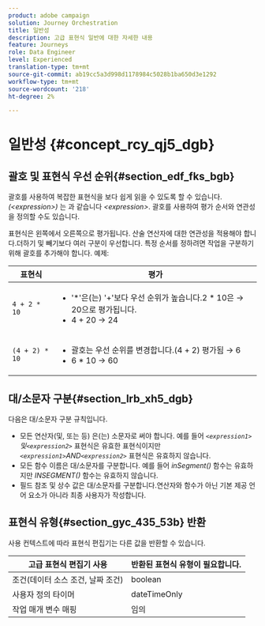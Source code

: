 ```yaml
---
product: adobe campaign
solution: Journey Orchestration
title: 일반성
description: 고급 표현식 일반에 대한 자세한 내용
feature: Journeys
role: Data Engineer
level: Experienced
translation-type: tm+mt
source-git-commit: ab19cc5a3d998d1178984c5028b1ba650d3e1292
workflow-type: tm+mt
source-wordcount: '218'
ht-degree: 2%

---
```



# 일반성 {#concept_rcy_qj5_dgb}

## 괄호 및 표현식 우선 순위{#section_edf_fks_bgb}

괄호를 사용하여 복잡한 표현식을 보다 쉽게 읽을 수 있도록 할 수 있습니다. _(&lt;expression>)_ 는 과 같습니다 _&lt;expression>_. 괄호를 사용하여 평가 순서와 연관성을 정의할 수도 있습니다.

표현식은 왼쪽에서 오른쪽으로 평가됩니다. 산술 연산자에 대한 연관성을 적용해야 합니다.더하기 및 빼기보다 여러 구분이 우선합니다. 특정 순서를 정하려면 작업을 구분하기 위해 괄호를 추가해야 합니다. 예제:

<!--```5 + 2 * 10 = 25, and (5 + 2) * 10 = 70```-->

| 표현식 | 평가 |
|--- |--- |
| `4 + 2 * 10` | <ul><li>&#39;*&#39;은(는) &#39;+&#39;보다 우선 순위가 높습니다.2 * 10은 → 20으로 평가됩니다.</li><li>4 + 20 → 24</li></ul> |
| `(4 + 2) * 10` | <ul><li>괄호는 우선 순위를 변경합니다.(4 + 2) 평가됨 → 6</li><li> 6 * 10 → 60</li></ul> |

## 대/소문자 구분{#section_lrb_xh5_dgb}

다음은 대/소문자 구분 규칙입니다.

* 모든 연산자(및, 또는 등) 은(는) 소문자로 써야 합니다. 예를 들어 _`<expression1>`및`<expression2>`_ 표현식은 유효한 표현식이지만 _`<expression1>`AND`<expression2>`_ 표현식은 유효하지 않습니다.
* 모든 함수 이름은 대/소문자를 구분합니다. 예를 들어 _inSegment()_ 함수는 유효하지만 _INSEGMENT()_ 함수는 유효하지 않습니다.
* 필드 참조 및 상수 값은 대/소문자를 구분합니다.연산자와 함수가 아닌 기본 제공 언어 요소가 아니라 최종 사용자가 작성합니다.

## 표현식 유형{#section_gyc_435_53b} 반환

사용 컨텍스트에 따라 표현식 편집기는 다른 값을 반환할 수 있습니다.

| 고급 표현식 편집기 사용 | 반환된 표현식 유형이 필요합니다. |
|--- |--- |
| 조건(데이터 소스 조건, 날짜 조건) | boolean |
| 사용자 정의 타이머 | dateTimeOnly |
| 작업 매개 변수 매핑 | 임의 |

